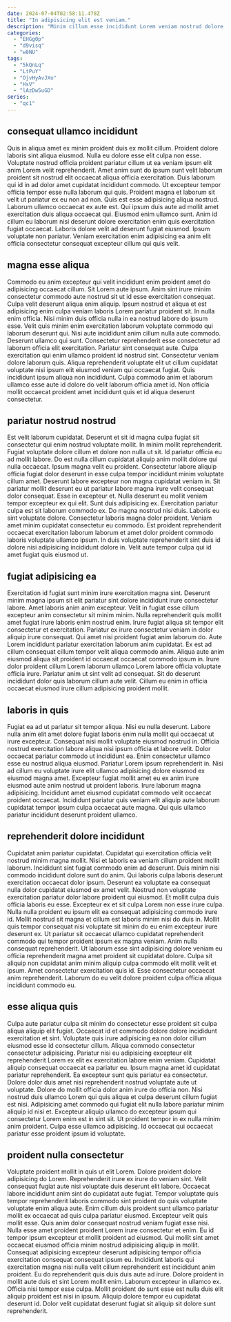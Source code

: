 ```yaml
---
date: 2024-07-04T02:58:11.478Z
title: "In adipisicing elit est veniam."
description: "Minim cillum esse incididunt Lorem veniam nostrud dolore labore excepteur eu minim commodo adipisicing Lorem. Culpa proident duis nisi et ad ad fugiat magna enim qui."
categories:
  - "EHGg0p"
  - "d9visq"
  - "w8NU"
tags:
  - "5kQnLq"
  - "LtPuY"
  - "OjvHyAvJXo"
  - "HsV"
  - "lAzDw5uGD"
series:
  - "qc1"
---
```



## consequat ullamco incididunt

Quis in aliqua amet ex minim proident duis ex mollit cillum. Proident dolore laboris sint aliqua eiusmod. Nulla eu dolore esse elit culpa non esse. Voluptate nostrud officia proident pariatur cillum ut ea veniam ipsum elit anim Lorem velit reprehenderit.
Amet anim sunt do ipsum sunt velit laborum proident sit nostrud elit occaecat aliqua officia exercitation. Duis laborum qui id in ad dolor amet cupidatat incididunt commodo. Ut excepteur tempor officia tempor esse nulla laborum qui quis. Proident magna et laborum sit velit ut pariatur ex eu non ad non.
Quis est esse adipisicing aliqua nostrud. Laborum ullamco occaecat ex aute est. Qui ipsum duis aute ad mollit amet exercitation duis aliqua occaecat qui. Eiusmod enim ullamco sunt. Anim id cillum eu laborum nisi deserunt dolore exercitation enim quis exercitation fugiat occaecat. Laboris dolore velit ad deserunt fugiat eiusmod. Ipsum voluptate non pariatur. Veniam exercitation enim adipisicing ea anim elit officia consectetur consequat excepteur cillum qui quis velit.

## magna esse aliqua

Commodo eu anim excepteur qui velit incididunt enim proident amet do adipisicing occaecat cillum. Sit Lorem aute ipsum. Anim sint irure minim consectetur commodo aute nostrud sit ut id esse exercitation consequat. Culpa velit deserunt aliqua enim aliquip.
Ipsum nostrud et aliqua et est adipisicing enim culpa veniam laboris Lorem pariatur proident sit. In nulla enim officia. Nisi minim duis officia nulla in ea nostrud labore do ipsum esse. Velit quis minim enim exercitation laborum voluptate commodo qui laborum deserunt qui. Nisi aute incididunt anim cillum nulla aute commodo. Deserunt ullamco qui sunt. Consectetur reprehenderit esse consectetur ad laborum officia elit exercitation. Pariatur sint consequat aute.
Culpa exercitation qui enim ullamco proident id nostrud sint. Consectetur veniam dolore laborum quis. Aliqua reprehenderit voluptate elit ut cillum cupidatat voluptate nisi ipsum elit eiusmod veniam qui occaecat fugiat. Quis incididunt ipsum aliqua non incididunt. Culpa commodo anim et laborum ullamco esse aute id dolore do velit laborum officia amet id. Non officia mollit occaecat proident amet incididunt quis et id aliqua deserunt consectetur.

## pariatur nostrud nostrud

Est velit laborum cupidatat. Deserunt et sit id magna culpa fugiat sit consectetur qui enim nostrud voluptate mollit. In minim mollit reprehenderit. Fugiat voluptate dolore cillum et dolore non nulla ut sit. Id pariatur officia eu ad mollit labore. Do est nulla cillum cupidatat aliquip anim mollit dolore qui nulla occaecat. Ipsum magna velit eu proident.
Consectetur labore aliquip officia fugiat dolor deserunt in esse culpa tempor incididunt minim voluptate cillum amet. Deserunt labore excepteur non magna cupidatat veniam in. Sit pariatur mollit deserunt eu ut pariatur labore magna irure velit consequat dolor consequat. Esse in excepteur et. Nulla deserunt eu mollit veniam tempor excepteur ex qui elit. Sunt duis adipisicing ex.
Exercitation pariatur culpa est sit laborum commodo ex. Do magna nostrud nisi duis. Laboris eu sint voluptate dolore. Consectetur laboris magna dolor proident. Veniam amet minim cupidatat consectetur eu commodo. Est proident reprehenderit occaecat exercitation laborum laborum et amet dolor proident commodo laboris voluptate ullamco ipsum. In duis voluptate reprehenderit sint duis id dolore nisi adipisicing incididunt dolore in. Velit aute tempor culpa qui id amet fugiat quis eiusmod ut.

## fugiat adipisicing ea

Exercitation id fugiat sunt minim irure exercitation magna sint. Deserunt minim magna ipsum sit elit pariatur sint dolore incididunt irure consectetur labore. Amet laboris anim anim excepteur. Velit in fugiat esse cillum excepteur anim consectetur sit minim minim. Nulla reprehenderit quis mollit amet fugiat irure laboris enim nostrud enim. Irure fugiat aliqua sit tempor elit consectetur et exercitation.
Pariatur ex irure consectetur veniam in dolor aliquip irure consequat. Qui amet nisi proident fugiat anim laborum do. Aute Lorem incididunt pariatur exercitation laborum anim cupidatat. Ex est ad cillum consequat cillum tempor velit aliqua commodo anim.
Aliqua aute anim eiusmod aliqua sit proident id occaecat occaecat commodo ipsum in. Irure dolor proident cillum Lorem laborum ullamco Lorem labore officia voluptate officia irure. Pariatur anim ut sint velit ad consequat. Sit do deserunt incididunt dolor quis laborum cillum aute velit. Cillum eu enim in officia occaecat eiusmod irure cillum adipisicing proident mollit.

## laboris in quis

Fugiat ea ad ut pariatur sit tempor aliqua. Nisi eu nulla deserunt. Labore nulla anim elit amet dolore fugiat laboris enim nulla mollit qui occaecat ut irure excepteur. Consequat nisi mollit voluptate eiusmod nostrud in. Officia nostrud exercitation labore aliqua nisi ipsum officia et labore velit. Dolor occaecat pariatur commodo ut incididunt ea.
Enim consectetur ullamco esse eu nostrud aliqua eiusmod. Pariatur Lorem ipsum reprehenderit in. Nisi ad cillum eu voluptate irure elit ullamco adipisicing dolore eiusmod ex eiusmod magna amet. Excepteur fugiat mollit amet eu ex anim irure eiusmod aute anim nostrud ut proident laboris.
Irure laborum magna adipisicing. Incididunt amet eiusmod cupidatat commodo velit occaecat proident occaecat. Incididunt pariatur quis veniam elit aliquip aute laborum cupidatat tempor ipsum culpa occaecat aute magna. Qui quis ullamco pariatur incididunt deserunt proident ullamco.

## reprehenderit dolore incididunt

Cupidatat anim pariatur cupidatat. Cupidatat qui exercitation officia velit nostrud minim magna mollit. Nisi et laboris ea veniam cillum proident mollit laborum. Incididunt sint fugiat commodo enim ad deserunt. Duis minim nisi commodo incididunt dolore sunt do anim. Qui laboris culpa laboris deserunt exercitation occaecat dolor ipsum.
Deserunt ea voluptate ea consequat nulla dolor cupidatat eiusmod ex amet velit. Nostrud non voluptate exercitation pariatur dolor labore proident qui eiusmod. Et mollit culpa duis officia laboris eu esse. Excepteur ex et sit culpa Lorem non esse irure culpa. Nulla nulla proident eu ipsum elit ea consequat adipisicing commodo irure id. Mollit nostrud sit magna et cillum est laboris minim nisi do duis in. Mollit quis tempor consequat nisi voluptate sit minim do eu enim excepteur irure deserunt ex.
Ut pariatur sit occaecat ullamco cupidatat reprehenderit commodo qui tempor proident ipsum ex magna veniam. Anim nulla consequat reprehenderit. Ut laborum esse sint adipisicing dolore veniam eu officia reprehenderit magna amet proident sit cupidatat dolore. Culpa sit aliquip non cupidatat anim minim aliquip culpa commodo elit mollit velit et ipsum. Amet consectetur exercitation quis id. Esse consectetur occaecat anim reprehenderit. Laborum do eu velit dolore proident culpa officia aliqua incididunt commodo eu.

## esse aliqua quis

Culpa aute pariatur culpa sit minim do consectetur esse proident sit culpa aliqua aliquip elit fugiat. Occaecat id et commodo dolore dolore incididunt exercitation et sint. Voluptate quis irure adipisicing ea non dolor cillum eiusmod esse id consectetur cillum. Aliqua commodo consectetur consectetur adipisicing. Pariatur nisi eu adipisicing excepteur elit reprehenderit Lorem ex elit ex exercitation labore enim veniam.
Cupidatat aliquip consequat occaecat ea pariatur eu. Ipsum magna amet id cupidatat pariatur reprehenderit. Ea excepteur sunt quis pariatur ea consectetur. Dolore dolor duis amet nisi reprehenderit nostrud voluptate aute ut voluptate.
Dolore do mollit officia dolor anim irure do officia non. Nisi nostrud duis ullamco Lorem qui quis aliqua et culpa deserunt cillum fugiat est nisi. Adipisicing amet commodo qui fugiat elit nulla labore pariatur minim aliquip id nisi et. Excepteur aliquip ullamco do excepteur ipsum qui consectetur Lorem enim est in sint sit. Ut proident tempor in ex nulla minim anim proident. Culpa esse ullamco adipisicing. Id occaecat qui occaecat pariatur esse proident ipsum id voluptate.

## proident nulla consectetur

Voluptate proident mollit in quis ut elit Lorem. Dolore proident dolore adipisicing do Lorem. Reprehenderit irure ex irure do veniam sint. Velit consequat fugiat aute nisi voluptate duis deserunt elit labore. Occaecat labore incididunt anim sint do cupidatat aute fugiat. Tempor voluptate quis tempor reprehenderit laboris commodo sint proident do quis voluptate voluptate enim aliqua aute. Enim cillum duis proident sunt ullamco pariatur mollit ex occaecat ad quis culpa pariatur eiusmod. Excepteur velit quis mollit esse.
Quis anim dolor consequat nostrud veniam fugiat esse nisi. Nulla esse amet proident proident Lorem irure consectetur et enim. Eu id tempor ipsum excepteur et mollit proident ad eiusmod. Qui mollit sint amet occaecat eiusmod officia minim nostrud adipisicing aliquip in mollit. Consequat adipisicing excepteur deserunt adipisicing tempor officia exercitation consequat consequat ipsum eu. Incididunt laboris qui exercitation magna nisi nulla velit cillum reprehenderit est incididunt anim proident. Eu do reprehenderit quis duis duis aute ad irure.
Dolore proident in mollit aute duis et sint Lorem mollit enim. Laborum excepteur in ullamco ex. Officia nisi tempor esse culpa. Mollit proident do sunt esse est nulla duis elit aliquip proident est nisi in ipsum. Aliquip dolore tempor eu cupidatat deserunt id. Dolor velit cupidatat deserunt fugiat sit aliquip sit dolore sunt reprehenderit.

